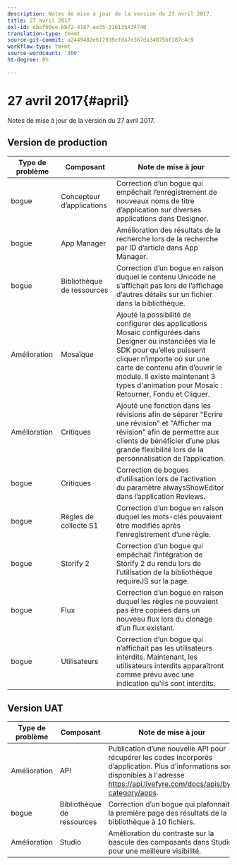 ```yaml
---
description: Notes de mise à jour de la version du 27 avril 2017.
title: 27 avril 2017
exl-id: ebafb0ee-bb72-4187-ae35-316135434740
translation-type: tm+mt
source-git-commit: a2449482e617939cfda7e367da34875bf187c4c9
workflow-type: tm+mt
source-wordcount: '300'
ht-degree: 8%

---
```


# 27 avril 2017{#april}

Notes de mise à jour de la version du 27 avril 2017.

## Version de production

| **Type de problème** | **Composant** | **Note de mise à jour** |
|---|---|---|
| bogue | Concepteur d’applications | Correction d’un bogue qui empêchait l’enregistrement de nouveaux noms de titre d’application sur diverses applications dans Designer. |
| bogue | App Manager | Amélioration des résultats de la recherche lors de la recherche par ID d’article dans App Manager. |
| bogue | Bibliothèque de ressources | Correction d’un bogue en raison duquel le contenu Unicode ne s’affichait pas lors de l’affichage d’autres détails sur un fichier dans la bibliothèque. |
| Amélioration | Mosaïque | Ajouté la possibilité de configurer des applications Mosaic configurées dans Designer ou instanciées via le SDK pour qu’elles puissent cliquer n’importe où sur une carte de contenu afin d’ouvrir le module. Il existe maintenant 3 types d&#39;animation pour Mosaic : Retourner, Fondu et Cliquer. |
| Amélioration | Critiques | Ajouté une fonction dans les révisions afin de séparer &quot;Ecrire une révision&quot; et &quot;Afficher ma révision&quot; afin de permettre aux clients de bénéficier d’une plus grande flexibilité lors de la personnalisation de l’application. |
| bogue | Critiques | Correction de bogues d’utilisation lors de l’activation du paramètre alwaysShowEditor dans l’application Reviews. |
| bogue | Règles de collecte S1 | Correction d’un bogue en raison duquel les mots-clés pouvaient être modifiés après l’enregistrement d’une règle. |
| bogue | Storify 2 | Correction d’un bogue qui empêchait l’intégration de Storify 2 du rendu lors de l’utilisation de la bibliothèque requireJS sur la page. |
| bogue | Flux | Correction d’un bogue en raison duquel les règles ne pouvaient pas être copiées dans un nouveau flux lors du clonage d’un flux existant. |
| bogue | Utilisateurs | Correction d’un bogue qui n’affichait pas les utilisateurs interdits. Maintenant, les utilisateurs interdits apparaîtront comme prévu avec une indication qu&#39;ils sont interdits. |

## Version UAT

| **Type de problème** | **Composant** | **Note de mise à jour** |
|---|---|---|
| Amélioration | API | Publication d’une nouvelle API pour récupérer les codes incorporés d’application. Plus d&#39;informations sont disponibles à l&#39;adresse https://api.livefyre.com/docs/apis/by-category/apps. |
| bogue | Bibliothèque de ressources | Correction d’un bogue qui plafonnait la première page des résultats de la bibliothèque à 10 fichiers. |
| Amélioration | Studio | Amélioration du contraste sur la bascule des composants dans Studio pour une meilleure visibilité. |
